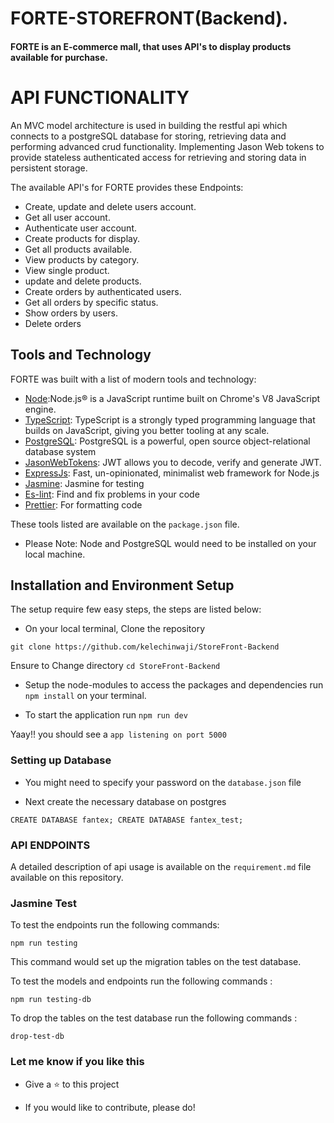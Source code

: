 # FORTE-STOREFRONT(Backend).

#### FORTE is an E-commerce mall, that uses API's to display products available for purchase.

# API FUNCTIONALITY

An MVC model architecture is used in building the restful api which connects to a postgreSQL database for storing, retrieving data and performing advanced crud functionality.  Implementing Jason Web tokens to provide stateless authenticated access for retrieving and storing data in persistent storage.

The available API's for FORTE provides these Endpoints:

* Create, update and delete users account.
* Get all user account.
* Authenticate user account.
* Create products for display.
* Get all products available.
* View products by category.
* View single product.
* update and delete products.
* Create orders by authenticated users.
* Get all orders by specific status.
* Show orders by users.
* Delete orders

## Tools and Technology

FORTE was built with a list of modern tools and technology:

* [Node](https://nodejs.org/en/):Node.js® is a JavaScript runtime built on Chrome's V8 JavaScript engine.
* [TypeScript](https://www.typescriptlang.org/): TypeScript is a strongly typed programming language that builds on JavaScript, giving you better tooling at any scale.
* [PostgreSQL](https://www.postgresql.org/): PostgreSQL is a powerful, open source object-relational database system
* [JasonWebTokens](https://jwt.io/): JWT allows you to decode, verify and generate JWT.
* [ExpressJs](https://expressjs.com/): Fast, un-opinionated, minimalist web framework for Node.js
* [Jasmine](https://jasmine.github.io/): Jasmine for testing
* [Es-lint](https://eslint.org/): Find and fix problems in your code
* [Prettier](https://prettier.io/): For formatting code 

These tools listed are available on the `package.json` file.

* Please Note: Node and PostgreSQL would need to be installed on your local machine.


## Installation and Environment Setup

The setup require few easy steps, the steps are listed below:

* On your local terminal, Clone the repository

`git clone https://github.com/kelechinwaji/StoreFront-Backend`

Ensure to Change directory `cd StoreFront-Backend`

* Setup the node-modules to access the packages and dependencies run `npm install` on your terminal.

* To start the application run `npm run dev` 

Yaay!! you should see a `app listening on port 5000`

### Setting up Database

* You might need to specify your password on the `database.json` file

* Next create the necessary database on postgres

`CREATE DATABASE fantex;
CREATE DATABASE fantex_test;
 `

 ### API ENDPOINTS

 A detailed description of api usage is available on the `requirement.md` file available on this repository.

  ### Jasmine Test

  To test the endpoints run the following commands:

  `npm run testing`

  This command would set up the migration tables on the test database.

  To test the models and endpoints run the following commands :

  `npm run testing-db`

  To drop the tables on the test database run the following commands :

  `drop-test-db`

### Let me know if you like this

* Give a ⭐  to this project

* If you would like to contribute, please do!
